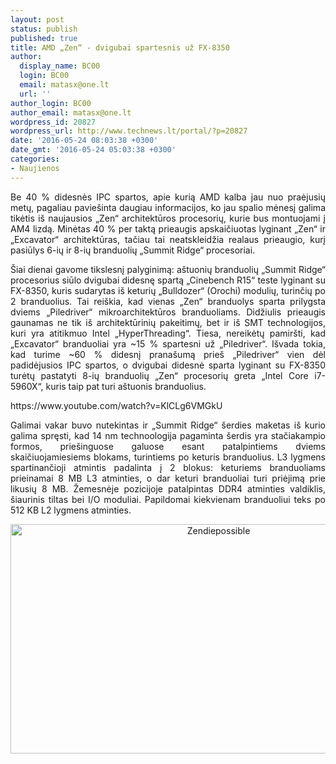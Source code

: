 ```yaml
---
layout: post
status: publish
published: true
title: AMD „Zen“ - dvigubai spartesnis už FX-8350
author:
  display_name: BC00
  login: BC00
  email: matasx@one.lt
  url: ''
author_login: BC00
author_email: matasx@one.lt
wordpress_id: 20827
wordpress_url: http://www.technews.lt/portal/?p=20827
date: '2016-05-24 08:03:38 +0300'
date_gmt: '2016-05-24 05:03:38 +0300'
categories:
- Naujienos
---
```

<p style="text-align: justify;">Be 40 % didesnės IPC spartos, apie kurią AMD kalba jau nuo praėjusių metų, pagaliau paviešinta daugiau informacijos, ko jau spalio mėnesį galima tikėtis iš naujausios „Zen“ architektūros procesorių, kurie bus montuojami į AM4 lizdą. Minėtas 40 % per taktą prieaugis apskaičiuotas lyginant „Zen“ ir „Excavator“ architektūras, tačiau tai neatskleidžia realaus prieaugio, kurį pasiūlys 6-ių ir 8-ių branduolių „Summit Ridge“ procesoriai.</p>
<p style="text-align: justify;">Šiai dienai gavome tikslesnį palyginimą: aštuonių branduolių „Summit Ridge“ procesorius siūlo dvigubai didesnę spartą „Cinebench R15“ teste lyginant su FX-8350, kuris sudarytas iš keturių „Bulldozer“ (Orochi) modulių, turinčių po 2 branduolius. Tai reiškia, kad vienas „Zen“ branduolys sparta prilygsta dviems „Piledriver“ mikroarchitektūros branduoliams. Didžiulis prieaugis gaunamas ne tik iš architektūrinių pakeitimų, bet ir iš SMT technologijos, kuri yra atitikmuo Intel „HyperThreading“. Tiesa, nereikėtų pamiršti, kad „Excavator“ branduoliai yra ~15 % spartesni už „Piledriver“. Išvada tokia, kad turime ~60 % didesnį pranašumą prieš „Piledriver“ vien dėl padidėjusios IPC spartos, o dvigubai didesnė sparta lyginant su FX-8350 turėtų pastatyti 8-ių branduolių „Zen“ procesorių greta „Intel Core i7-5960X“, kuris taip pat turi aštuonis branduolius.</p>
<p>https://www.youtube.com/watch?v=KlCLg6VMGkU</p>
<p style="text-align: justify;">Galimai vakar buvo nutekintas ir „Summit Ridge“ šerdies maketas iš kurio galima spręsti, kad 14 nm technoologija pagaminta šerdis yra stačiakampio formos, priešinguose galuose esant patalpintiems dviems skaičiuojamiesiems blokams, turintiems po keturis branduolius. L3 lygmens spartinančioji atmintis padalinta į 2 blokus: keturiems branduoliams prieinamai 8 MB L3 atminties, o dar keturi branduoliai turi priėjimą prie likusių 8 MB. Žemesnėje pozicijoje patalpintas DDR4 atminties valdiklis, šiaurinis tiltas bei I/O moduliai. Papildomai kiekvienam branduoliui teks po 512 KB L2 lygmens atminties.</p>
<p style="text-align: center;"><a href="http://www.technews.lt/portal/wp-content/uploads/2016/05/Zendiepossible.jpg"><img class="alignnone wp-image-20828" src="http://www.technews.lt/portal/wp-content/uploads/2016/05/Zendiepossible-800x452.jpg" alt="Zendiepossible" width="650" height="367" /></a></p>
